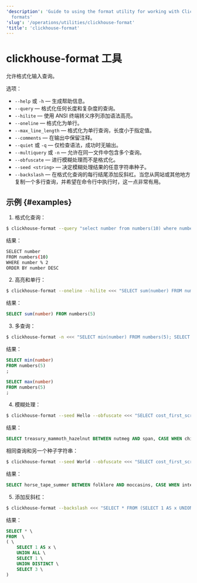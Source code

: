 ```yaml
---
'description': 'Guide to using the format utility for working with ClickHouse data
  formats'
'slug': '/operations/utilities/clickhouse-format'
'title': 'clickhouse-format'
---
```





# clickhouse-format 工具

允许格式化输入查询。

选项：

- `--help` 或 `-h` — 生成帮助信息。
- `--query` — 格式化任何长度和复杂度的查询。
- `--hilite` — 使用 ANSI 终端转义序列添加语法高亮。
- `--oneline` — 格式化为单行。
- `--max_line_length` — 格式化为单行查询，长度小于指定值。
- `--comments` — 在输出中保留注释。
- `--quiet` 或 `-q` — 仅检查语法，成功时无输出。
- `--multiquery` 或 `-n` — 允许在同一文件中包含多个查询。
- `--obfuscate` — 进行模糊处理而不是格式化。
- `--seed <string>` — 决定模糊处理结果的任意字符串种子。
- `--backslash` — 在格式化查询的每行结尾添加反斜杠。当您从网站或其他地方复制一个多行查询，并希望在命令行中执行时，这一点非常有用。

## 示例 {#examples}

1. 格式化查询：

```bash
$ clickhouse-format --query "select number from numbers(10) where number%2 order by number desc;"
```

结果：

```bash
SELECT number
FROM numbers(10)
WHERE number % 2
ORDER BY number DESC
```

2. 高亮和单行：

```bash
$ clickhouse-format --oneline --hilite <<< "SELECT sum(number) FROM numbers(5);"
```

结果：

```sql
SELECT sum(number) FROM numbers(5)
```

3. 多查询：

```bash
$ clickhouse-format -n <<< "SELECT min(number) FROM numbers(5); SELECT max(number) FROM numbers(5);"
```

结果：

```sql
SELECT min(number)
FROM numbers(5)
;

SELECT max(number)
FROM numbers(5)
;

```

4. 模糊处理：

```bash
$ clickhouse-format --seed Hello --obfuscate <<< "SELECT cost_first_screen BETWEEN a AND b, CASE WHEN x >= 123 THEN y ELSE NULL END;"
```

结果：

```sql
SELECT treasury_mammoth_hazelnut BETWEEN nutmeg AND span, CASE WHEN chive >= 116 THEN switching ELSE ANYTHING END;
```

相同查询和另一个种子字符串：

```bash
$ clickhouse-format --seed World --obfuscate <<< "SELECT cost_first_screen BETWEEN a AND b, CASE WHEN x >= 123 THEN y ELSE NULL END;"
```

结果：

```sql
SELECT horse_tape_summer BETWEEN folklore AND moccasins, CASE WHEN intestine >= 116 THEN nonconformist ELSE FORESTRY END;
```

5. 添加反斜杠：

```bash
$ clickhouse-format --backslash <<< "SELECT * FROM (SELECT 1 AS x UNION ALL SELECT 1 UNION DISTINCT SELECT 3);"
```

结果：

```sql
SELECT * \
FROM  \
( \
    SELECT 1 AS x \
    UNION ALL \
    SELECT 1 \
    UNION DISTINCT \
    SELECT 3 \
)
```
